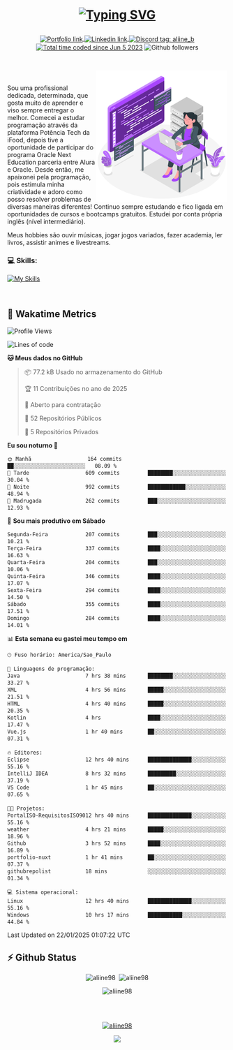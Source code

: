# <p align = "center"><a href="https://git.io/typing-svg"><img src="https://readme-typing-svg.demolab.com?font=Space+Mono&size=28&pause=1000&duration=4000&color=8E58F7&vCenter=true&width=500&lines=%E2%9C%A8+Ol%C3%A1%2C+sou+Aline+Bevilacqua;%E2%9C%A8+Desenvolvedora+Web!" alt="Typing SVG" /></a></p>

<p align = "center">
    <a href="https://aliine98.github.io" target="_blank">
        <img alt="Portfolio link" align="center" src = "https://img.shields.io/badge/portfolio-8A2BE2?style=for-the-badge">
    </a>
    <a href="https://www.linkedin.com/in/aline-bevilacqua/" target="_blank">
        <img alt="Linkedin link" align="center" src = "https://img.shields.io/badge/LinkedIn-0077B5?style=for-the-badge&logo=linkedin&logoColor=white">
    </a>
    <a href="https://discord.com/" target="_blank">
        <img alt="Discord tag: aliine_b" align="center" src="https://img.shields.io/badge/-aliine__b-5865f2?style=flat-square&logo=Discord&logoColor=FFF" height="28">
    </a>
    <a href="https://wakatime.com/@aliine"><img src="https://wakatime.com/badge/user/d705bdc6-1244-4026-9380-8de8c1599f8d.svg?style=for-the-badge" alt="Total time coded since Jun 5 2023" align="center"/></a>
    <img alt="Github followers" align="center" src="https://img.shields.io/github/followers/Aliine98?style=for-the-badge&color=bf0f47&logo=github&logoColor=white">
</p><br>

<a href="https://storyset.com/"><img src="./assets/coding-amico.svg" width="300" align="right"></a>

<div align="left">
<br>

Sou uma profissional dedicada, determinada, que gosta muito de aprender e viso sempre entregar o melhor. Comecei a estudar programação através da plataforma Potência Tech da iFood, depois tive a oportunidade de participar do programa Oracle Next Education parceria entre Alura e Oracle. Desde então, me apaixonei pela programação, pois estimula minha criatividade e adoro como posso resolver problemas de diversas maneiras diferentes! Continuo sempre estudando e fico ligada em oportunidades de cursos e bootcamps gratuitos.
Estudei por conta própria inglês (nível intermediário).

Meus hobbies são ouvir músicas, jogar jogos variados, fazer academia, ler livros, assistir animes e livestreams.

### 💻 Skills:
[![My Skills](https://skillicons.dev/icons?i=html,css,js,java,tailwind,mysql,hibernate,ts,nuxt,firebase,express,mongo,kotlin,androidstudio&perline=5)](https://skillicons.dev)
</div>
<br>

## 🚀 Wakatime Metrics

<!--START_SECTION:waka-->
![Profile Views](http://img.shields.io/badge/Visualizac%C3%B5es%20do%20perfil-4-blue)

![Lines of code](https://img.shields.io/badge/Desde%20o%20Hello%20World%20eu%20escrevi-403.5%20thousand%20linhas%20de%20c%C3%B3digo-blue)

**🐱 Meus dados no GitHub** 

> 📦 77.2 kB Usado no armazenamento do GitHub 
 > 
> 🏆 11 Contribuições no ano de 2025
 > 
> 💼 Aberto para contratação
 > 
> 📜 52 Repositórios Públicos 
 > 
> 🔑 5 Repositórios Privados 
 > 
**Eu sou noturno 🦉** 

```text
🌞 Manhã                  164 commits         ██░░░░░░░░░░░░░░░░░░░░░░░   08.09 % 
🌆 Tarde                  609 commits         ████████░░░░░░░░░░░░░░░░░   30.04 % 
🌃 Noite                  992 commits         ████████████░░░░░░░░░░░░░   48.94 % 
🌙 Madrugada              262 commits         ███░░░░░░░░░░░░░░░░░░░░░░   12.93 % 
```
📅 **Sou mais produtivo em Sábado** 

```text
Segunda-Feira            207 commits         ███░░░░░░░░░░░░░░░░░░░░░░   10.21 % 
Terça-Feira              337 commits         ████░░░░░░░░░░░░░░░░░░░░░   16.63 % 
Quarta-Feira             204 commits         ███░░░░░░░░░░░░░░░░░░░░░░   10.06 % 
Quinta-Feira             346 commits         ████░░░░░░░░░░░░░░░░░░░░░   17.07 % 
Sexta-Feira              294 commits         ████░░░░░░░░░░░░░░░░░░░░░   14.50 % 
Sábado                   355 commits         ████░░░░░░░░░░░░░░░░░░░░░   17.51 % 
Domingo                  284 commits         ████░░░░░░░░░░░░░░░░░░░░░   14.01 % 
```


📊 **Esta semana eu gastei meu tempo em** 

```text
🕑︎ Fuso horário: America/Sao_Paulo

💬 Linguagens de programação: 
Java                     7 hrs 38 mins       ████████░░░░░░░░░░░░░░░░░   33.27 % 
XML                      4 hrs 56 mins       █████░░░░░░░░░░░░░░░░░░░░   21.51 % 
HTML                     4 hrs 40 mins       █████░░░░░░░░░░░░░░░░░░░░   20.35 % 
Kotlin                   4 hrs               ████░░░░░░░░░░░░░░░░░░░░░   17.47 % 
Vue.js                   1 hr 40 mins        ██░░░░░░░░░░░░░░░░░░░░░░░   07.31 % 

🔥 Editores: 
Eclipse                  12 hrs 40 mins      ██████████████░░░░░░░░░░░   55.16 % 
IntelliJ IDEA            8 hrs 32 mins       █████████░░░░░░░░░░░░░░░░   37.19 % 
VS Code                  1 hr 45 mins        ██░░░░░░░░░░░░░░░░░░░░░░░   07.65 % 

🐱‍💻 Projetos: 
PortalISO-RequisitosISO9012 hrs 40 mins      ██████████████░░░░░░░░░░░   55.16 % 
weather                  4 hrs 21 mins       █████░░░░░░░░░░░░░░░░░░░░   18.96 % 
Github                   3 hrs 52 mins       ████░░░░░░░░░░░░░░░░░░░░░   16.89 % 
portfolio-nuxt           1 hr 41 mins        ██░░░░░░░░░░░░░░░░░░░░░░░   07.37 % 
githubrepolist           18 mins             ░░░░░░░░░░░░░░░░░░░░░░░░░   01.34 % 

💻 Sistema operacional: 
Linux                    12 hrs 40 mins      ██████████████░░░░░░░░░░░   55.16 % 
Windows                  10 hrs 17 mins      ███████████░░░░░░░░░░░░░░   44.84 % 
```


 Last Updated on 22/01/2025 01:07:22 UTC
<!--END_SECTION:waka-->
 
## ⚡ Github Status

<p align="center"><img src="https://my-github-readme-stats-aliine98.vercel.app/api?username=aliine98&show_icons=true&locale=en&theme=radical" alt="aliine98" />&nbsp;&nbsp;<img src="https://my-github-readme-stats-aliine98.vercel.app/api/top-langs?username=aliine98&show_icons=true&locale=en&layout=compact&theme=radical&exclude_repo=my-github-readme-stats,my-github-readme-streak-stats,github-readme-streak-stats,ajax-com-js-puro&hide=c%2B%2B,cmake&langs_count=8" alt="aliine98" /></p>

<p align="center"><img src="https://my-github-readme-streak-stats.vercel.app?user=aliine98&theme=radical" alt="aliine98" /></p>

<br><br>
<p align="center"> <a href="https://github.com/ryo-ma/github-profile-trophy" target="_blank"><img src="https://github-profile-trophy.vercel.app/?username=aliine98&theme=radical&column=4" alt="aliine98" /></a> </p>

<p align="center"><img src="https://media4.giphy.com/media/C1bBFL2dMQxA4/giphy.gif?cid=ecf05e47z7xqxd7gboyuplq95r7v869x9bi8msk1upllpme2&ep=v1_gifs_search&rid=giphy.gif&ct=g" width="700"></p>
